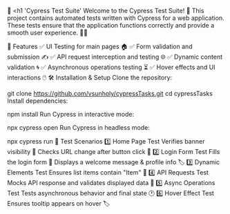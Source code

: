 🚀 <h1 'Cypress Test Suite' </h1>
Welcome to the Cypress Test Suite! 🎯 This project contains automated tests written with Cypress for a web application. These tests ensure that the application functions correctly and provide a smooth user experience. 🧪✨

📌 Features
✅ UI Testing for main pages 🏠
✅ Form validation and submission ✍️
✅ API request interception and testing 🌐
✅ Dynamic content validation 🌀
✅ Asynchronous operations testing ⏳
✅ Hover effects and UI interactions 🖱️
🛠️ Installation & Setup
Clone the repository:

git clone https://github.com/vsunholy/cypressTasks.git
cd cypressTasks
Install dependencies:

npm install
Run Cypress in interactive mode:

npx cypress open
Run Cypress in headless mode:

npx cypress run
📂 Test Scenarios
1️⃣ Home Page Test
Verifies banner visibility 🎉
Checks URL change after button click 🔗
2️⃣ Login Form Test
Fills the login form 🔑
Displays a welcome message & profile info 🏷️
3️⃣ Dynamic Elements Test
Ensures list items contain "Item" 📝
4️⃣ API Requests Test
Mocks API response and validates displayed data 🔄
5️⃣ Async Operations Test
Tests asynchronous behavior and final state 🕐
6️⃣ Hover Effect Test
Ensures tooltip appears on hover 🏷️
